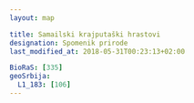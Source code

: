 ```yaml
---
layout: map

title: Samailski krajputaški hrastovi
designation: Spomenik prirode
last_modified_at: 2018-05-31T00:23:13+02:00

BioRaS: [335]
geoSrbija:
  L1_183: [106]
---
```

